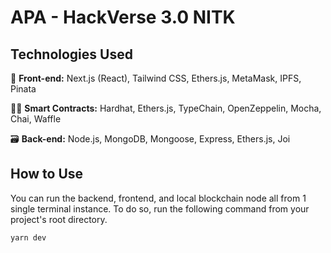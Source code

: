 # APA - HackVerse 3.0 NITK


## Technologies Used

🎨 __Front-end:__
Next.js (React), Tailwind CSS, Ethers.js, MetaMask, IPFS, Pinata

👷‍♂️ __Smart Contracts:__
Hardhat, Ethers.js, TypeChain, OpenZeppelin, Mocha, Chai, Waffle

🗃️ __Back-end:__
Node.js, MongoDB, Mongoose, Express, Ethers.js, Joi

## How to Use

You can run the backend, frontend, and local blockchain node all from 1 single terminal instance.
To do so, run the following command from your project's root directory.

```bash
yarn dev
```

